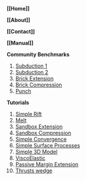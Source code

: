 
__[[Home]]__

__[[About]]__

__[[Contact]]__

__[[Manual]]__

<!---
- [Steady State heat][steadystateheat]
- [Convection][convection]
- [Blankenbach Benchmark][blankenbach]
- [Stokes sinker][stokessinker]
- [Slab Subduction][slabsubduction]
- [Stress condition][stresscondition]
- [Pure Shear example][pureshear]

-->

__Community Benchmarks__

1. [Subduction 1][subduction1]
1. [Subduction 2][subduction2]
1. [Brick Extension][brick1]
1. [Brick Compression][brick2]
1. [Punch][punch]

__Tutorials__

1. [Simple Rift][rift]
1. [Melt][melttuto]
1. [Sandbox Extension][sandboxextension]
1. [Sandbox Compression][sandboxcompression]
1. [Simple Convergence][simpleconvergence]
1. [Simple Surface Processes][simplespm]
1. [Simple 3D Model][simple3d]
1. [ViscoElastic][viscoelastic]
1. [Passive Margin Extension][passivemargin]
1. [Thrusts wedge][thrustwedge]

[gettingstarted]: https://github.com/underworldcode/UWGeodynamics/wiki/Getting_started
[install]: https://github.com/underworldcode/UWGeodynamics/wiki/Install
[mpirun]: https://github.com/badlands-model/pyBadlands/wiki/Using-mpirun
[raijininstall]: https://github.com/underworldcode/UWGeodynamics/wiki/Local_install
[magnus]: https://github.com/underworldcode/UWGeodynamics/wiki/Magnus

[units]: https://github.com/underworldcode/UWGeodynamics/wiki/Units
[scaling]: https://github.com/underworldcode/UWGeodynamics/wiki/Scaling
[Units]: https://github.com/underworldcode/UWGeodynamics/wiki/Units
[Scaling]: https://github.com/underworldcode/UWGeodynamics/wiki/Scaling
[The_Model]:https://github.com/underworldcode/UWGeodynamics/wiki/The_Model
[Materials2D]:https://github.com/underworldcode/UWGeodynamics/wiki/Materials
[Materials3D]: http://nbviewer.jupyter.org/github/underworldcode/UWGeodynamics/blob/development/examples/1_24_Define_3D_volumes.ipynb
[Rheologies]:https://github.com/underworldcode/UWGeodynamics/wiki/Rheologies
[MechanicalBCs]:https://github.com/underworldcode/UWGeodynamics/wiki/MechanicalBCs
[ThermalBCs]:https://github.com/underworldcode/UWGeodynamics/wiki/ThermalBCs
[FrictionalBCs]:https://github.com/underworldcode/UWGeodynamics/wiki/FrictionalBCs
[RunModel]:https://github.com/underworldcode/UWGeodynamics/wiki/RunModel
[Restart]:https://github.com/underworldcode/UWGeodynamics/wiki/Restart
[SavingData]:https://github.com/underworldcode/UWGeodynamics/wiki/SavingData
[PassiveTracers]:https://github.com/underworldcode/UWGeodynamics/wiki/PassiveTracers
[Visugrids]:https://github.com/underworldcode/UWGeodynamics/wiki/Visugrids
[StaticVsDeformingMesh]:https://github.com/underworldcode/UWGeodynamics/wiki/StaticVsDeformingMesh
[Viz]:https://github.com/underworldcode/UWGeodynamics/wiki/Viz
[Melt]:https://github.com/underworldcode/UWGeodynamics/wiki/Melt
[3D]:https://github.com/underworldcode/UWGeodynamics/wiki/3D
[configureUWGeo]:https://github.com/underworldcode/UWGeodynamics/wiki/configureUWGeo



[steadystateheat]: http://nbviewer.jupyter.org/github/underworldcode/UWGeodynamics/blob/master/examples/1_01_Steady_State_Heat.ipynb
[convection]: http://nbviewer.jupyter.org/github/underworldcode/UWGeodynamics/blob/master/examples/1_02_Convection_Example.ipynb
[blankenbach]: http://nbviewer.jupyter.org/github/underworldcode/UWGeodynamics/blob/master/examples/1_03_BlankenbachBenchmark.ipynb
[stokessinker]: http://nbviewer.jupyter.org/github/underworldcode/UWGeodynamics/blob/master/examples/1_05_StokesSinker.ipynb
[slabsubduction]: http://nbviewer.jupyter.org/github/underworldcode/UWGeodynamics/blob/master/examples/1_07_SlabSubduction.ipynb
[stresscondition]: http://nbviewer.jupyter.org/github/underworldcode/UWGeodynamics/blob/master/examples/1_20_ColumnsTractionBottom.ipynb
[pureshear]: http://nbviewer.jupyter.org/github/underworldcode/UWGeodynamics/blob/master/examples/2_09_ShearBandsPureShear.ipynb


[rift]: http://nbviewer.jupyter.org/github/underworldcode/UWGeodynamics/blob/master/tutorials/Tutorial_1_ThermoMechanical_Model.ipynb
[melttuto]: http://nbviewer.jupyter.org/github/underworldcode/UWGeodynamics/blob/master/tutorials/Tutorial_2_Melt.ipynb
[sandboxextension]: http://nbviewer.jupyter.org/github/underworldcode/UWGeodynamics/blob/master/tutorials/Tutorial_3_SandboxExtension_static_mesh.ipynb
[sandboxcompression]: http://nbviewer.jupyter.org/github/underworldcode/UWGeodynamics/blob/master/tutorials/Tutorial_4_NumericalSandboxCompression.ipynb
[simpleconvergence]: http://nbviewer.jupyter.org/github/underworldcode/UWGeodynamics/blob/master/tutorials/Tutorial_5_Convergence_Model.ipynb
[simplespm]: http://nbviewer.jupyter.org/github/underworldcode/UWGeodynamics/blob/master/tutorials/Tutorial_6_Simple_Surface_Processes.ipynb
[simple3d]: http://nbviewer.jupyter.org/github/underworldcode/UWGeodynamics/blob/master/tutorials/Tutorial_7_3D_Lithospheric_Model.ipynb
[viscoelastic]: http://nbviewer.jupyter.org/github/underworldcode/UWGeodynamics/blob/master/tutorials/Tutorial_8_Subduction_ViscoElastic.ipynb
[passivemargin]: http://nbviewer.jupyter.org/github/underworldcode/UWGeodynamics/blob/master/tutorials/Tutorial_9_passive_margins.ipynb
[thrustwedge]: http://nbviewer.jupyter.org/github/underworldcode/UWGeodynamics/blob/master/tutorials/Tutorial_10_Thrust_Wedges.ipynb

[subduction1]: http://nbviewer.jupyter.org/github/underworldcode/UWGeodynamics/blob/development/benchmarks/2D_Self_Subduction_Case1.ipynb
[subduction2]: http://nbviewer.jupyter.org/github/underworldcode/UWGeodynamics/blob/development/benchmarks/2D_Self_Subduction_Case2.ipynb
[brick1]: http://nbviewer.jupyter.org/github/underworldcode/UWGeodynamics/blob/development/benchmarks/Kaus_BrickBenchmark_Extension.ipynb
[brick2]: http://nbviewer.jupyter.org/github/underworldcode/UWGeodynamics/blob/development/benchmarks/Kaus_BrickBenchmark_Compression.ipynb
[punch]: http://nbviewer.jupyter.org/github/underworldcode/UWGeodynamics/blob/development/benchmarks/1_22_Indentor_Benchmark.ipynb
